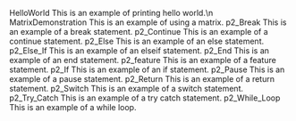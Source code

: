  HelloWorld
  This is an example of printing hello world.\n
 MatrixDemonstration
   This is an example of using a matrix.
 p2_Break
   This is an example of a break statement.
 p2_Continue
   This is an example of a continue statement.
 p2_Else
   This is an example of an else statement.
 p2_Else_If
   This is an example of an elseif statement.
 p2_End
   This is an example of an end statement.
 p2_feature
   This is an example of a feature statement.
 p2_If
   This is an example of an if statement.
 p2_Pause
   This is an example of a pause statement.
 p2_Return
   This is an example of a return statement.
 p2_Switch
   This is an example of a switch statement.
 p2_Try_Catch
   This is an example of a try catch statement.
 p2_While_Loop
   This is an example of a while loop.
